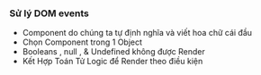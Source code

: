 ### Sử lý DOM events
- Component do chúng ta tự định nghĩa và viết hoa chữ cái đầu
- Chọn Component trong 1 Object
- Booleans , null , & Undefined không được Render
- Kết Hợp Toán Tử Logic để Render theo điều kiện